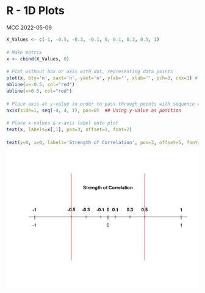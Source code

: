 R - 1D Plots
================
MCC
2022-05-09

``` r
X_Values <- c(-1, -0.5, -0.3, -0.1, 0, 0.1, 0.3, 0.5, 1)

# Make matrix
x <- cbind(X_Values, 0)

# Plot without box or axis with dot, representing data points
plot(x, bty='n', xaxt='n', yaxt='n', ylab='', xlab='', pch=3, cex=1) # Try pch=3,21,1
abline(v=-0.5, col="red")
abline(v=0.5, col="red")

# Place axis at y-value in order to pass through points with sequence wider than range
axis(side=1, seq(-4, 4, 1), pos=0)  ## Using y-value as position 

# Place x-values & x-axis label onto plot
text(x, labels=x[,1], pos=3, offset=1, font=2)

text(y=0, x=0, labels='Strength of Correlation', pos=3, offset=5, font=2)
```

![](corr_files/figure-gfm/unnamed-chunk-1-1.png)<!-- -->
